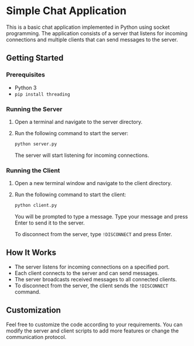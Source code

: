 # Simple Chat Application

This is a basic chat application implemented in Python using socket programming. The application consists of a server that listens for incoming connections and multiple clients that can send messages to the server.

## Getting Started

### Prerequisites

- Python 3
- `pip install threading`

### Running the Server

1. Open a terminal and navigate to the server directory.
2. Run the following command to start the server:

    ```bash
    python server.py
    ```

   The server will start listening for incoming connections.

### Running the Client

1. Open a new terminal window and navigate to the client directory.
2. Run the following command to start the client:

    ```bash
    python client.py
    ```

   You will be prompted to type a message. Type your message and press Enter to send it to the server.

   To disconnect from the server, type `!DISCONNECT` and press Enter.

## How It Works

- The server listens for incoming connections on a specified port.
- Each client connects to the server and can send messages.
- The server broadcasts received messages to all connected clients.
- To disconnect from the server, the client sends the `!DISCONNECT` command.

## Customization

Feel free to customize the code according to your requirements. You can modify the server and client scripts to add more features or change the communication protocol.
